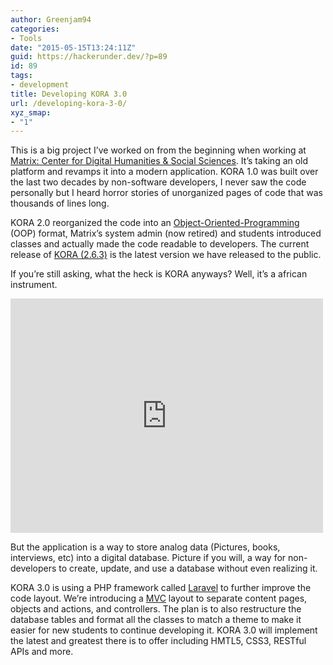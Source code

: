 ```yaml
---
author: Greenjam94
categories:
- Tools
date: "2015-05-15T13:24:11Z"
guid: https://hackerunder.dev/?p=89
id: 89
tags:
- development
title: Developing KORA 3.0
url: /developing-kora-3-0/
xyz_smap:
- "1"
---
```


This is a big project I’ve worked on from the beginning when working at [Matrix: Center for Digital Humanities &amp; Social Sciences](http://www2.matrix.msu.edu/). It’s taking an old platform and revamps it into a modern application. KORA 1.0 was built over the last two decades by non-software developers, I never saw the code personally but I heard horror stories of unorganized pages of code that was thousands of lines long.

KORA 2.0 reorganized the code into an [Object-Oriented-Programming](http://en.wikipedia.org/wiki/Object-oriented_programming) (OOP) format, Matrix’s system admin (now retired) and students introduced classes and actually made the code readable to developers. The current release of [KORA (2.6.3)](http://sourceforge.net/projects/kora/?source=directory) is the latest version we have released to the public.

If you’re still asking, what the heck is KORA anyways? Well, it’s a african instrument.

<iframe allowfullscreen="" frameborder="0" height="375" loading="lazy" src="https://www.youtube.com/embed/wneaapj9as8?feature=oembed" width="500"></iframe>

But the application is a way to store analog data (Pictures, books, interviews, etc) into a digital database. Picture if you will, a way for non-developers to create, update, and use a database without even realizing it.

KORA 3.0 is using a PHP framework called [Laravel](http://laravel.com/) to further improve the code layout. We’re introducing a [MVC](http://en.wikipedia.org/wiki/Model%E2%80%93view%E2%80%93controller) layout to separate content pages, objects and actions, and controllers. The plan is to also restructure the database tables and format all the classes to match a theme to make it easier for new students to continue developing it. KORA 3.0 will implement the latest and greatest there is to offer including HMTL5, CSS3, RESTful APIs and more.